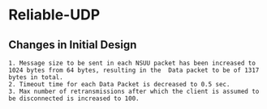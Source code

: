 # Reliable-UDP
## Changes in Initial Design
    1. Message size to be sent in each NSUU packet has been increased to 1024 bytes from 64 bytes, resulting in the  Data packet to be of 1317 bytes in total.
    2. Timeout time for each Data Packet is decreased to 0.5 sec.
    3. Max number of retransmissions after which the client is assumed to be disconnected is increased to 100.

